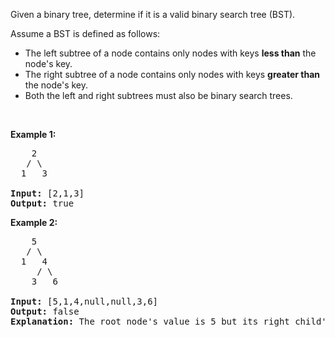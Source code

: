 <div><p>Given a binary tree, determine if it is a valid binary search tree (BST).</p>

<p>Assume a BST is defined as follows:</p>

<ul>
	<li>The left subtree of a node contains only nodes with keys <strong>less than</strong> the node's key.</li>
	<li>The right subtree of a node contains only nodes with keys <strong>greater than</strong> the node's key.</li>
	<li>Both the left and right subtrees must also be binary search trees.</li>
</ul>

<p>&nbsp;</p>

<p><strong>Example 1:</strong></p>

<pre>    2
   / \
  1   3

<strong>Input:</strong>&nbsp;[2,1,3]
<strong>Output:</strong> true
</pre>

<p><strong>Example 2:</strong></p>

<pre>    5
   / \
  1   4
&nbsp;    / \
&nbsp;   3   6

<strong>Input:</strong> [5,1,4,null,null,3,6]
<strong>Output:</strong> false
<strong>Explanation:</strong> The root node's value is 5 but its right child's value is 4.
</pre>
</div>